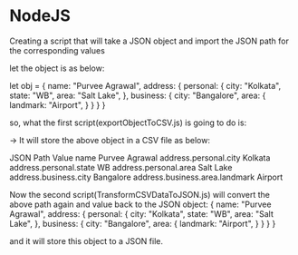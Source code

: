 # NodeJS
Creating a script that will take a JSON object and import the JSON path for the corresponding values

let the object is as below:

let obj  = {
  name: "Purvee Agrawal",
  address: {
    personal: {
      city: "Kolkata",
      state: "WB",
      area: "Salt Lake",
    },
    business: {
      city: "Bangalore",
      area: {
        landmark: "Airport",
      }
    }
  }
}

so, what the first script(exportObjectToCSV.js) is going to do is:

-> It will store the above object in a CSV file as below:

JSON Path                       Value
name                            Purvee Agrawal
address.personal.city           Kolkata
address.personal.state          WB
address.personal.area           Salt Lake
address.business.city           Bangalore
address.business.area.landmark  Airport


Now the second script(TransformCSVDataToJSON.js) will convert the above path again and value back to the JSON object:
{
  name: "Purvee Agrawal",
  address: {
    personal: {
      city: "Kolkata",
      state: "WB",
      area: "Salt Lake",
    },
    business: {
      city: "Bangalore",
      area: {
        landmark: "Airport",
      }
    }
  }
}

and it will store this object to a JSON file.
